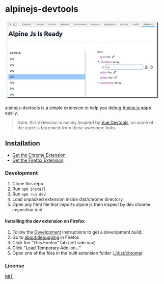 # alpinejs-devtools

<p align="center"><img width="720px" src="docs/alpine-devtools-screenshot.png" alt="screenshot"></p>

alpinejs-devtools is a simple extension to help you debug [Alpine.js](https://github.com/alpinejs/alpine) apps easily.

> Note: this extension is mainly inspired by [Vue Devtools](https://github.com/vuejs/vue-devtools). so some of the code is borrowed from those awesome folks.

## Installation

- [Get the Chrome Extension](https://chrome.google.com/webstore/detail/alpinejs-devtools/fopaemeedckajflibkpifppcankfmbhk)
- [Get the Firefox Extension](https://addons.mozilla.org/firefox/addon/alpinejs-devtools/)

### Development

1. Clone this repo
2. Run `npm install`
3. Run `npm run dev`
4. Load unpacked extension inside dist/chrome directory
4. Open any html file that imports alpine js then inspect by dev chrome inspection tool.

#### Installing the dev extension on Firefox

1. Follow the [Development](#development) instructions to get a development build.
2. Go to [about:debugging](about:debugging) in Firefox
3. Click the "This Firefox" tab (left side nav)
4. Click "Load Temporary Add-on..."
5. Open one of the files in the built extension folder ([./dist/chrome](./dist/chrome))

### License

[MIT](LICENSE.md)
